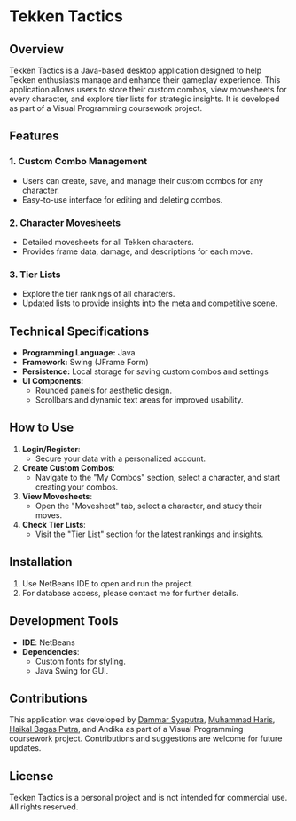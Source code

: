 # Tekken Tactics

## Overview
Tekken Tactics is a Java-based desktop application designed to help Tekken enthusiasts manage and enhance their gameplay experience. This application allows users to store their custom combos, view movesheets for every character, and explore tier lists for strategic insights. It is developed as part of a Visual Programming coursework project.

## Features
### 1. **Custom Combo Management**
   - Users can create, save, and manage their custom combos for any character.
   - Easy-to-use interface for editing and deleting combos.

### 2. **Character Movesheets**
   - Detailed movesheets for all Tekken characters.
   - Provides frame data, damage, and descriptions for each move.

### 3. **Tier Lists**
   - Explore the tier rankings of all characters.
   - Updated lists to provide insights into the meta and competitive scene.

## Technical Specifications
- **Programming Language:** Java
- **Framework:** Swing (JFrame Form)
- **Persistence:** Local storage for saving custom combos and settings
- **UI Components:**
  - Rounded panels for aesthetic design.
  - Scrollbars and dynamic text areas for improved usability.

## How to Use
1. **Login/Register**:
   - Secure your data with a personalized account.
2. **Create Custom Combos**:
   - Navigate to the "My Combos" section, select a character, and start creating your combos.
3. **View Movesheets**:
   - Open the "Movesheet" tab, select a character, and study their moves.
4. **Check Tier Lists**:
   - Visit the "Tier List" section for the latest rankings and insights.

## Installation
1. Use NetBeans IDE to open and run the project.
2. For database access, please contact me for further details.

## Development Tools
- **IDE**: NetBeans
- **Dependencies**:
  - Custom fonts for styling.
  - Java Swing for GUI.

## Contributions
This application was developed by [Dammar Syaputra](https://github.com/dammar01), [Muhammad Haris](https://github.com/muharriss), [Haikal Bagas Putra](https://github.com/ImDeshi), and Andika as part of a Visual Programming coursework project. Contributions and suggestions are welcome for future updates.

## License
Tekken Tactics is a personal project and is not intended for commercial use. All rights reserved.
